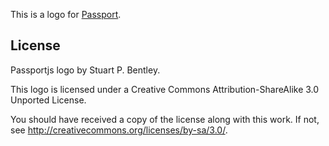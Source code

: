 This is a logo for [Passport](http://passportjs.com).

## License

Passportjs logo by Stuart P. Bentley.

This logo is licensed under a
Creative Commons Attribution-ShareAlike 3.0 Unported License.

You should have received a copy of the license along with this
work.  If not, see <http://creativecommons.org/licenses/by-sa/3.0/>.
